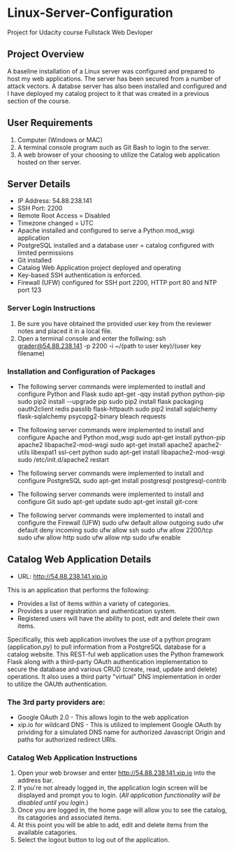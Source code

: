 # Linux-Server-Configuration
Project for Udacity course Fullstack Web Devloper

## Project Overview
A baseline installation of a Linux server was configured and prepared to host my web applications. The server has been secured from a number of attack vectors.  A databse server has also been installed and configured and I have deployed my catalog project to it that was created in a previous section of the course.


## User Requirements

1. Computer (Windows or MAC)
2. A terminal console program such as Git Bash to login to the server.
3. A web browser of your choosing to utilize the Catalog web application hosted on ther server.


## Server Details
- IP Address: 54.88.238.141
- SSH Port: 2200
- Remote Root Access = Disabled
- Timezone changed = UTC
- Apache installed and configured to serve a Python mod_wsgi application
- PostgreSQL installed and a database user = catalog configured with limited permissions
- Git installed
- Catalog Web Application project deployed and operating
- Key-based SSH authentication is enforced.
- Firewall (UFW) configured for SSH port 2200, HTTP port 80 and NTP port 123

### Server Login Instructions
1. Be sure you have obtained the provided user key from the reviewer notes and placed it in a local file.
2. Open a terminal console and enter the follwing: ssh grader@54.88.238.141 -p 2200 -i ~/(path to user key)/(user key filename)

### Installation and Configuration of Packages
- The following server commands were implemented to instlall and configure Python and Flask
sudo apt-get -qqy install python python-pip
sudo pip2 install --upgrade pip
sudo pip2 install flask packaging oauth2client redis passlib flask-httpauth
sudo pip2 install sqlalchemy flask-sqlalchemy psycopg2-binary bleach requests

- The following server commands were implemented to install and configure Apache and Python mod_wsgi
sudo apt-get install python-pip apache2 libapache2-mod-wsgi
sudo apt-get install apache2 apache2-utils libexpat1 ssl-cert python
sudo apt-get install libapache2-mod-wsgi
sudo /etc/init.d/apache2 restart

- The following server commands were implemented to install and configure PostgreSQL
sudo apt-get install postgresql postgresql-contrib

- The following server commands were implemented to install and configure Git
sudo apt-get update
sudo apt-get install git-core

- The following server commands were implemented to install and configure the Firewall (UFW)
sudo ufw default allow outgoing
sudo ufw default deny incoming
sudo ufw allow ssh
sudo ufw allow 2200/tcp
sudo ufw allow http
sudo ufw allow ntp
sudo ufw enable


## Catalog Web Application Details
- URL: http://54.88.238.141.xip.io

This is an application that performs the following:

- Provides a list of items within a variety of categories.
- Provides a user registration and authentication system.
- Registered users will have the ability to post, edit and delete their own items.

Specifically, this web application involves the use of a python program (application.py) to pull information from a PostgreSQL database for a catalog website.  This REST-ful web application uses the Python framework Flask along with a third-party OAuth authentication implementation to secure the database and various CRUD (create, read, update and delete) operations.  It also uses a third party "virtual" DNS implementation in order to utilize the OAUth authentication.

### The 3rd party providers are:
- Google OAuth 2.0 - This allows login to the web application
- xip.io for wildcard DNS - This is utilized to implement Google OAuth by prividing for a simulated DNS name for authorized Javascript Origin and paths for authorized redirect URIs.

### Catalog Web Application Instructions
1. Open your web browser and enter http://54.88.238.141.xip.io into the address bar.
2. If you're not already logged in, the application login screen will be displayed and prompt you to login.  (*All application functionality will be disabled until you login.*)
3. Once you are logged in, the home page will allow you to see the catalog, its catagories and associated items.
4. At this point you will be able to add, edit and delete items from the available catagories.
5. Select the logout button to log out of the application.
